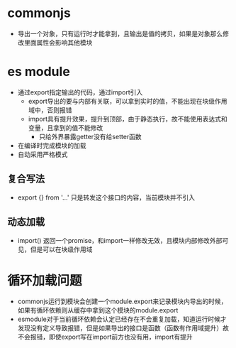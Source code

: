 # commonjs
- 导出一个对象，只有运行时才能拿到，且输出是值的拷贝，如果是对象那么修改里面属性会影响其他模块

# es module
- 通过export指定输出的代码，通过import引入
  - export导出的要与内部有关联，可以拿到实时的值，不能出现在块级作用域中，否则报错
  - import具有提升效果，提升到顶部，由于静态执行，故不能使用表达式和变量，且拿到的值不能修改
    - 只给外界暴露getter没有给setter函数
- 在编译时完成模块的加载
- 自动采用严格模式

## 复合写法
- export {} from '...' 只是转发这个接口的内容，当前模块并不引入

## 动态加载
- import() 返回一个promise，和import一样修改无效，且模块内部修改外部可见，但是可以在块级作用域

# 循环加载问题
- commonjs运行到模块会创建一个module.export来记录模块内导出的时候，如果有循环依赖则从缓存中拿到这个模块的module.export
- esmodule对于当前循环依赖会认定已经存在不会重复加载，知道运行时候才发现没有定义导致报错，但是如果导出的接口是函数（函数有作用域提升）故不会报错，即使export写在import前方也没有用，import有提升